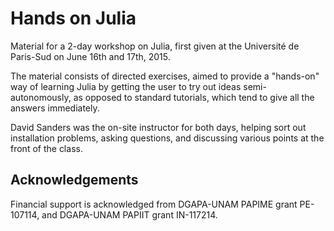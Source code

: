 # Hands on Julia

Material for a 2-day workshop on Julia, first given at the 
Université de Paris-Sud on June 16th and 17th, 2015.

The material consists of directed exercises, aimed to 
provide a "hands-on" way of learning Julia by getting the
user to try out ideas semi-autonomously, as opposed to 
standard tutorials, which tend to give all the answers 
immediately.

David Sanders was the on-site instructor for both days,
helping sort out installation problems, asking questions,
and discussing various points at the front of the class.

## Acknowledgements

Financial support is acknowledged from DGAPA-UNAM PAPIME grant PE-107114, and DGAPA-UNAM PAPIIT grant IN-117214.
